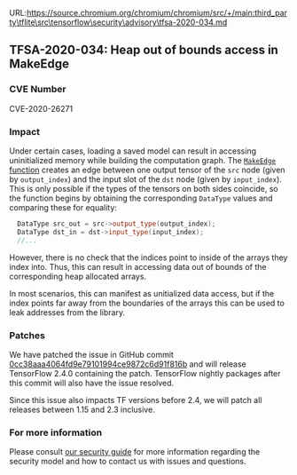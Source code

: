 URL:https://source.chromium.org/chromium/chromium/src/+/main:third_party\tflite\src\tensorflow\security\advisory\tfsa-2020-034.md
## TFSA-2020-034: Heap out of bounds access in MakeEdge

### CVE Number
CVE-2020-26271

### Impact
Under certain cases, loading a saved model can result in accessing uninitialized
memory while building the computation graph. The [`MakeEdge`
function](https://github.com/tensorflow/tensorflow/blob/3616708cb866365301d8e67b43b32b46d94b08a0/tensorflow/core/common_runtime/graph_constructor.cc#L1426-L1438)
creates an edge between one output tensor of the `src` node (given by
`output_index`) and the input slot of the `dst` node (given by `input_index`).
This is only possible if the types of the tensors on both sides coincide, so the
function begins by obtaining the corresponding `DataType` values and comparing
these for equality:

```cc
  DataType src_out = src->output_type(output_index);
  DataType dst_in = dst->input_type(input_index);
  //...
```

However, there is no check that the indices point to inside of the arrays they
index into. Thus, this can result in accessing data out of bounds of the
corresponding heap allocated arrays.

In most scenarios, this can manifest as unitialized data access, but if the
index points far away from the boundaries of the arrays this can be used to leak
addresses from the library.

### Patches

We have patched the issue in GitHub commit
[0cc38aaa4064fd9e79101994ce9872c6d91f816b](https://github.com/tensorflow/tensorflow/commit/0cc38aaa4064fd9e79101994ce9872c6d91f816b)
and will release TensorFlow 2.4.0 containing the patch. TensorFlow nightly
packages after this commit will also have the issue resolved.

Since this issue also impacts TF versions before 2.4, we will patch all releases
between 1.15 and 2.3 inclusive.

### For more information
Please consult [our security
guide](https://github.com/tensorflow/tensorflow/blob/master/SECURITY.md) for
more information regarding the security model and how to contact us with issues
and questions.
